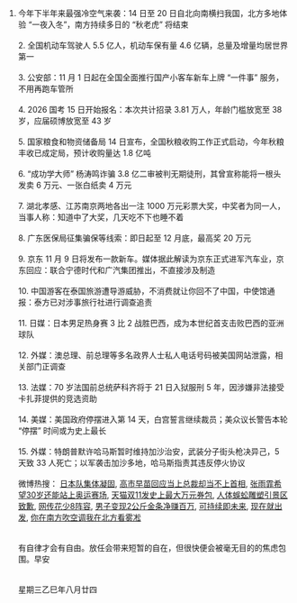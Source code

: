 1. 今年下半年来最强冷空气来袭：14 日至 20 日自北向南横扫我国，北方多地体验 “一夜入冬”，南方持续多日的 “秋老虎” 将结束 </br></br> 2. 全国机动车驾驶人 5.5 亿人，机动车保有量 4.6 亿辆，总量及增量均居世界第一 </br></br> 3. 公安部：11 月 1 日起在全国全面推行国产小客车新车上牌 “一件事” 服务，不用再跑车管所 </br></br> 4. 2026 国考 15 日开始报名：本次共计招录 3.81 万人，年龄门槛放宽至 38 岁，应届硕博放宽至 43 岁 </br></br> 5. 国家粮食和物资储备局 14 日宣布，全国秋粮收购工作正式启动，今年秋粮丰收已成定局，预计收购量达 1.8 亿吨 </br></br> 6. “成功学大师” 杨涛鸣诈骗 3.8 亿二审被判无期徒刑，其曾宣称能将一根头发卖 6 万元、一张白纸卖 4 万元 </br></br> 7. 湖北孝感、江苏南京两地各出一注 1000 万元彩票大奖，中奖者为同一人，当事人称：知道中了大奖，几天吃不下也睡不着 </br></br> 8. 广东医保局征集骗保等线索：即日起至 12 月底，最高奖 20 万元 </br></br> 9. 京东 11 月 9 日将发布一款新车。媒体据此解读为京东正式进军汽车业，京东回应：联合宁德时代和广汽集团推出，不直接涉及制造 </br></br> 10. 中国游客在泰国旅游遭导游威胁，不消费就让你回不了中国，中使馆通报：泰方已对涉事旅行社进行调查追责 </br></br> 11. 日媒：日本男足热身赛 3 比 2 战胜巴西，成为本世纪首支击败巴西的亚洲球队 </br></br> 12. 外媒：澳总理、前总理等多名政界人士私人电话号码被美国网站泄露，相关部门正调查 </br></br> 13. 法媒：70 岁法国前总统萨科齐将于 21 日入狱服刑 5 年，因涉嫌非法接受卡扎菲提供的竞选资助 </br></br> 14. 美媒：美国政府停摆进入第 14 天，白宫誓言继续裁员；美众议长警告本轮 “停摆” 时间或为史上最长 </br></br> 15. 外媒：特朗普默许哈马斯暂时维持加沙治安，武装分子街头枪决异己，5 天致 33 人死亡；以军袭击加沙多地，哈马斯指责其违反停火协议 </br></br> 微博热搜：  [日本队集体凝固](https://s.weibo.com/weibo?q=%E6%97%A5%E6%9C%AC%E9%98%9F%E9%9B%86%E4%BD%93%E5%87%9D%E5%9B%BA),  [高市早苗回应当上总裁却当不上首相](https://s.weibo.com/weibo?q=%E9%AB%98%E5%B8%82%E6%97%A9%E8%8B%97%E5%9B%9E%E5%BA%94%E5%BD%93%E4%B8%8A%E6%80%BB%E8%A3%81%E5%8D%B4%E5%BD%93%E4%B8%8D%E4%B8%8A%E9%A6%96%E7%9B%B8),  [张雨霏希望30岁还能站上奥运赛场](https://s.weibo.com/weibo?q=%E5%BC%A0%E9%9B%A8%E9%9C%8F%E5%B8%8C%E6%9C%9B30%E5%B2%81%E8%BF%98%E8%83%BD%E7%AB%99%E4%B8%8A%E5%A5%A5%E8%BF%90%E8%B5%9B%E5%9C%BA),  [天猫双11发史上最大万元券包](https://s.weibo.com/weibo?q=%E5%A4%A9%E7%8C%AB%E5%8F%8C11%E5%8F%91%E5%8F%B2%E4%B8%8A%E6%9C%80%E5%A4%A7%E4%B8%87%E5%85%83%E5%88%B8%E5%8C%85),  [人体蜈蚣雕塑引景区致歉](https://s.weibo.com/weibo?q=%E4%BA%BA%E4%BD%93%E8%9C%88%E8%9A%A3%E9%9B%95%E5%A1%91%E5%BC%95%E6%99%AF%E5%8C%BA%E8%87%B4%E6%AD%89),  [网传花少8阵容](https://s.weibo.com/weibo?q=%E7%BD%91%E4%BC%A0%E8%8A%B1%E5%B0%918%E9%98%B5%E5%AE%B9),  [男子变现2公斤金条净赚百万](https://s.weibo.com/weibo?q=%E7%94%B7%E5%AD%90%E5%8F%98%E7%8E%B02%E5%85%AC%E6%96%A4%E9%87%91%E6%9D%A1%E5%87%80%E8%B5%9A%E7%99%BE%E4%B8%87),  [可持续即未来](https://s.weibo.com/weibo?q=%E5%8F%AF%E6%8C%81%E7%BB%AD%E5%8D%B3%E6%9C%AA%E6%9D%A5),  [现在就出发](https://s.weibo.com/weibo?q=%E7%8E%B0%E5%9C%A8%E5%B0%B1%E5%87%BA%E5%8F%91),  [你在南方吹空调我在北方看雾凇](https://s.weibo.com/weibo?q=%E4%BD%A0%E5%9C%A8%E5%8D%97%E6%96%B9%E5%90%B9%E7%A9%BA%E8%B0%83%E6%88%91%E5%9C%A8%E5%8C%97%E6%96%B9%E7%9C%8B%E9%9B%BE%E5%87%87)
</br></br></br>有自律才会有自由。放任会带来短暂的自在，但很快便会被毫无目的的焦虑包围。早安</br></br></br>星期三乙巳年八月廿四